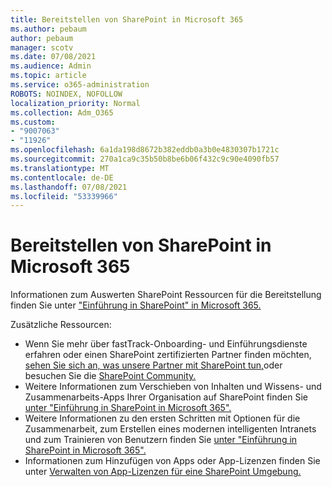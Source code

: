 ```yaml
---
title: Bereitstellen von SharePoint in Microsoft 365
ms.author: pebaum
author: pebaum
manager: scotv
ms.date: 07/08/2021
ms.audience: Admin
ms.topic: article
ms.service: o365-administration
ROBOTS: NOINDEX, NOFOLLOW
localization_priority: Normal
ms.collection: Adm_O365
ms.custom:
- "9007063"
- "11926"
ms.openlocfilehash: 6a1da198d8672b382eddb0a3b0e4830307b1721c
ms.sourcegitcommit: 270a1ca9c35b50b8be6b06f432c9c90e4090fb57
ms.translationtype: MT
ms.contentlocale: de-DE
ms.lasthandoff: 07/08/2021
ms.locfileid: "53339966"
---
```

# <a name="deploy-sharepoint-in-microsoft-365"></a>Bereitstellen von SharePoint in Microsoft 365

Informationen zum Auswerten SharePoint Ressourcen für die Bereitstellung finden Sie unter ["Einführung in SharePoint" in Microsoft 365.](/sharepoint/introduction) 

Zusätzliche Ressourcen: 

- Wenn Sie mehr über fastTrack-Onboarding- und Einführungsdienste erfahren oder einen SharePoint zertifizierten Partner finden möchten, [sehen Sie sich an, was unsere Partner mit SharePoint tun,](/microsoft-365/sharepoint/sharepoint-partners-sharepoint-support)oder besuchen Sie die [SharePoint Community.](https://techcommunity.microsoft.com/t5/sharepoint/ct-p/SharePoint) 
- Weitere Informationen zum Verschieben von Inhalten und Wissens- und Zusammenarbeits-Apps Ihrer Organisation auf SharePoint finden Sie [unter "Einführung in SharePoint in Microsoft 365".](/sharepoint/introduction#migration) 
- Weitere Informationen zu den ersten Schritten mit Optionen für die Zusammenarbeit, zum Erstellen eines modernen intelligenten Intranets und zum Trainieren von Benutzern finden Sie [unter "Einführung in SharePoint in Microsoft 365".](/sharepoint/introduction#collaboration) 
- Informationen zum Hinzufügen von Apps oder App-Lizenzen finden Sie unter [Verwalten von App-Lizenzen für eine SharePoint Umgebung.](/sharepoint/manage-app-licenses) 


